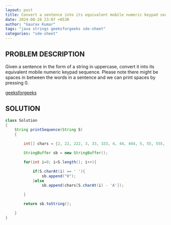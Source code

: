 ```yaml
---
layout: post
title: Convert a sentence into its equivalent mobile numeric keypad sequence (geeksforgeeks - SDE Sheet)
date: 2024-08-28 23:07 +0530
author: "Gaurav Kumar"
tags: "java strings geeksforgeeks sde-sheet"
categories: "sde-sheet"
---
```


## PROBLEM DESCRIPTION

Given a sentence in the form of a string in uppercase, convert it into its equivalent mobile numeric keypad sequence. Please note there might be spaces in between the words in a sentence and we can print spaces by pressing 0.

[geeksforgeeks](https://www.geeksforgeeks.org/problems/convert-a-sentence-into-its-equivalent-mobile-numeric-keypad-sequence0547/1?page=3)

## SOLUTION

```java
class Solution
{
    String printSequence(String S)
    {

        int[] chars = {2, 22, 222, 3, 33, 333, 4, 44, 444, 5, 55, 555, 6, 66, 666, 7, 77, 777, 7777, 8, 88, 888, 9, 99, 999, 9999};

        StringBuffer sb = new StringBuffer();

        for(int i=0; i<S.length(); i++){

            if(S.charAt(i) == ' '){
                sb.append("0");
            }else
                sb.append(chars[S.charAt(i) - 'A']);

        }

        return sb.toString();

    }
}
```
